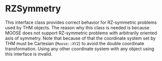 # RZSymmetry

This interface class provides correct behavior for RZ-symmetric problems used by THM objects.
The reason why this class is needed is because MOOSE does not support RZ-symmetric problems with arbitrarily oriented axis of symmetry.
Note that because of that the coordinate system set by THM must be Cartesian (`Moose::XYZ`) to avoid the double coordinate transformation.
Using any other coordinate system with any object using this interface is invalid.
